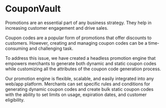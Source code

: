 # CouponVault

Promotions are an essential part of any business strategy. They help in increasing customer engagement and drive sales.

Coupon codes are a popular form of promotions that offer discounts to customers. However, creating and managing coupon codes can be a time-consuming and challenging task.

To address this issue, we have created a headless promotion engine that empowers merchants to generate both dynamic and static coupon codes while customizing all the attributes of the coupon code generation process.

Our promotion engine is flexible, scalable, and easily integrated into any web/app platform. Merchants can set specific rules and conditions for generating dynamic coupon codes and create bulk static coupon codes with the ability to set limits on usage, expiration dates, and customer eligibility.
